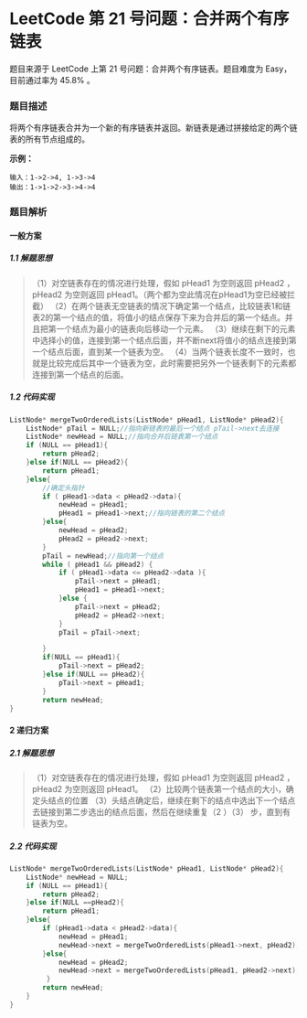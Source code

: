# LeetCode 第 21 号问题：合并两个有序链表


>


题目来源于 LeetCode 上第 21 号问题：合并两个有序链表。题目难度为 Easy，目前通过率为 45.8% 。

### 题目描述

将两个有序链表合并为一个新的有序链表并返回。新链表是通过拼接给定的两个链表的所有节点组成的。 

**示例：**

```
输入：1->2->4, 1->3->4
输出：1->1->2->3->4->4
```

### 题目解析

####  一般方案

##### 1.1 解题思想

> （1）对空链表存在的情况进行处理，假如 pHead1 为空则返回 pHead2 ，pHead2 为空则返回 pHead1。（两个都为空此情况在pHead1为空已经被拦截）
> （2）在两个链表无空链表的情况下确定第一个结点，比较链表1和链表2的第一个结点的值，将值小的结点保存下来为合并后的第一个结点。并且把第一个结点为最小的链表向后移动一个元素。
> （3）继续在剩下的元素中选择小的值，连接到第一个结点后面，并不断next将值小的结点连接到第一个结点后面，直到某一个链表为空。
> （4）当两个链表长度不一致时，也就是比较完成后其中一个链表为空，此时需要把另外一个链表剩下的元素都连接到第一个结点的后面。

##### 1.2 代码实现

```c++
ListNode* mergeTwoOrderedLists(ListNode* pHead1, ListNode* pHead2){
    ListNode* pTail = NULL;//指向新链表的最后一个结点 pTail->next去连接
    ListNode* newHead = NULL;//指向合并后链表第一个结点
    if (NULL == pHead1){
        return pHead2;
    }else if(NULL == pHead2){
        return pHead1;
    }else{
        //确定头指针
        if ( pHead1->data < pHead2->data){
            newHead = pHead1;
            pHead1 = pHead1->next;//指向链表的第二个结点
        }else{
            newHead = pHead2;
            pHead2 = pHead2->next;
        }
        pTail = newHead;//指向第一个结点
        while ( pHead1 && pHead2) {
            if ( pHead1->data <= pHead2->data ){
                pTail->next = pHead1;  
                pHead1 = pHead1->next;
            }else {
                pTail->next = pHead2;
                pHead2 = pHead2->next;
            }
            pTail = pTail->next;

        }
        if(NULL == pHead1){
            pTail->next = pHead2;
        }else if(NULL == pHead2){
            pTail->next = pHead1;
        }
        return newHead;
}
```

#### 2 递归方案

##### 2.1 解题思想

> （1）对空链表存在的情况进行处理，假如 pHead1 为空则返回 pHead2 ，pHead2 为空则返回 pHead1。
> （2）比较两个链表第一个结点的大小，确定头结点的位置
> （3）头结点确定后，继续在剩下的结点中选出下一个结点去链接到第二步选出的结点后面，然后在继续重复（2 ）（3） 步，直到有链表为空。

##### 2.2 代码实现

```c++
ListNode* mergeTwoOrderedLists(ListNode* pHead1, ListNode* pHead2){
    ListNode* newHead = NULL;
    if (NULL == pHead1){
        return pHead2;
    }else if(NULL ==pHead2){
        return pHead1;
    }else{
        if (pHead1->data < pHead2->data){
            newHead = pHead1;
            newHead->next = mergeTwoOrderedLists(pHead1->next, pHead2);
        }else{
            newHead = pHead2;
            newHead->next = mergeTwoOrderedLists(pHead1, pHead2->next);
         }
        return newHead;
    }   
}
```

### 






